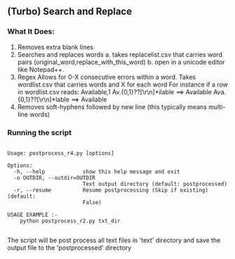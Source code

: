 ## (Turbo) Search and Replace 

### What It Does:

1. Removes extra blank lines
2. Searches and replaces words 
	a. takes replacelist.csv that carries word pairs (original_word,replace_with_this_word) 
	b. open in a unicode editor like Notepad++.
3. Regex
	Allows for 0-X consecutive errors within a word.
	Takes wordlist.csv that carries words and X for each word
	For instance if a row in wordlist.csv reads: Available,1
	Av.{0,1}\??[\r\n]*ilable ==> Available
	Ava.{0,1}\??[\r\n]*lable ==> Available
4.  Removes soft-hyphens followed by new line (this typically means multi-line words)


### Running the script 

<pre><code>
Usage: postprocess_r4.py [options] <source text directory>

Options:
  -h, --help            show this help message and exit
  -o OUTDIR, --outdir=OUTDIR
                        Text output directory (default: postprocessed)
  -r, --resume          Resume postprocessing (Skip if existing) (default:
                        False)

USAGE EXAMPLE :-
    python postprocess_r2.py txt_dir

</code></pre>	
The script will be post process all text files in 'text' directory and save
the output file to the 'postprocessed' directory
